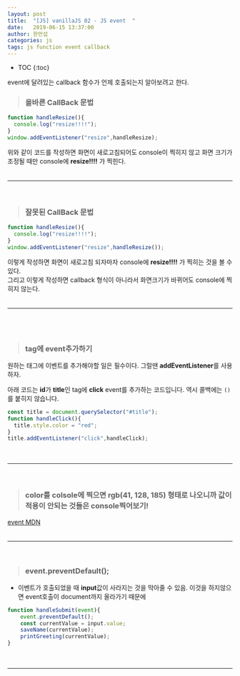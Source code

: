 ```yaml
---
layout: post
title:  "[JS] vanillaJS 02 - JS event  "
date:   2019-06-15 13:37:00
author: 한만섭
categories: js
tags: js function event callback
---
```


* TOC
{:toc}

event에 달려있는 callback 함수가 언제 호출되는지 알아보려고 한다. 

> ### 올바른 CallBack 문법
  
  ```javascript
  function handleResize(){
    console.log("resize!!!!");
  }
  window.addEventListener("resize",handleResize);
  ```
  
  위와 같이 코드를 작성하면 화면이 새로고침되어도 console이 찍히지 않고 화면 크기가 조정될 때만 console에 **resize!!!!** 가 찍힌다.  
  　  
  
  ***
  
  　  
  
> ### 잘못된 CallBack 문법
  
  ```javascript
  function handleResize(){
    console.log("resize!!!!");
  }
  window.addEventListener("resize",handleResize());
  ```
  이렇게 작성하면 화면이 새로고침 되자마자 console에 **resize!!!!** 가 찍히는 것을 볼 수 있다.  
  그리고 이렇게 작성하면 callback 형식이 아니라서 화면크기가 바뀌어도 console에 찍히지 않는다.  
　  
  
  ***
  
  　  
　  
> ### tag에 event추가하기 
  원하는 태그에 이벤트를 추가해야할 일은 필수이다. 그럴땐 **addEventListener**를 사용하자.  
  
  아래 코드는 **id**가 **title**인 tag에 **click** event를 추가하는 코드입니다. 역시 콜백에는 `()`를 붙히지 않습니다. 
  
  ```javascript
  const title = document.querySelector("#title");
  function handleClick(){
    title.style.color = "red";
  }
  title.addEventListener("click",handleClick);
  ```
  　  
  
  ***
  
  　  
> ### color를 colsole에 찍으면 **rgb(41, 128, 185)** 형태로 나오니까 값이 적용이 안되는 것들은 console찍어보기!  

  [event MDN](https://developer.mozilla.org/ko/docs/Web/Events)  
  　  
  
  ***
  
  　  
> ###  event.preventDefault();
  * 이벤트가 호출되었을 때 **input**값이 사라지는 것을 막아줄 수 있음. 이것을 하지않으면 event호출이 document까지 올라가기 때문에 
  
  ```javascript
  function handleSubmit(event){
      event.preventDefault();
      const currentValue = input.value;
      saveName(currentValue);
      printGreeting(currentValue);
  }
  ```
　  
  
  ***
  
  　  
